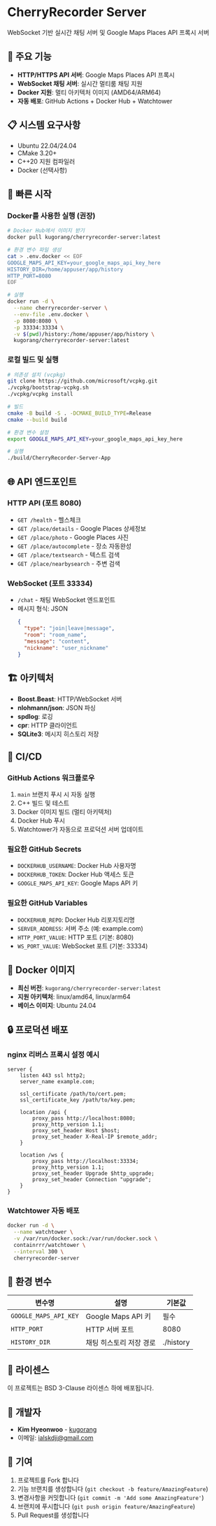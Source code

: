 # CherryRecorder Server

WebSocket 기반 실시간 채팅 서버 및 Google Maps Places API 프록시 서버

## 🚀 주요 기능

- **HTTP/HTTPS API 서버**: Google Maps Places API 프록시
- **WebSocket 채팅 서버**: 실시간 멀티룸 채팅 지원
- **Docker 지원**: 멀티 아키텍처 이미지 (AMD64/ARM64)
- **자동 배포**: GitHub Actions + Docker Hub + Watchtower

## 📋 시스템 요구사항

- Ubuntu 22.04/24.04
- CMake 3.20+
- C++20 지원 컴파일러
- Docker (선택사항)

## 🔧 빠른 시작

### Docker를 사용한 실행 (권장)

```bash
# Docker Hub에서 이미지 받기
docker pull kugorang/cherryrecorder-server:latest

# 환경 변수 파일 생성
cat > .env.docker << EOF
GOOGLE_MAPS_API_KEY=your_google_maps_api_key_here
HISTORY_DIR=/home/appuser/app/history
HTTP_PORT=8080
EOF

# 실행
docker run -d \
  --name cherryrecorder-server \
  --env-file .env.docker \
  -p 8080:8080 \
  -p 33334:33334 \
  -v $(pwd)/history:/home/appuser/app/history \
  kugorang/cherryrecorder-server:latest
```

### 로컬 빌드 및 실행

```bash
# 의존성 설치 (vcpkg)
git clone https://github.com/microsoft/vcpkg.git
./vcpkg/bootstrap-vcpkg.sh
./vcpkg/vcpkg install

# 빌드
cmake -B build -S . -DCMAKE_BUILD_TYPE=Release
cmake --build build

# 환경 변수 설정
export GOOGLE_MAPS_API_KEY=your_google_maps_api_key_here

# 실행
./build/CherryRecorder-Server-App
```

## 🌐 API 엔드포인트

### HTTP API (포트 8080)
- `GET /health` - 헬스체크
- `GET /place/details` - Google Places 상세정보
- `GET /place/photo` - Google Places 사진
- `GET /place/autocomplete` - 장소 자동완성
- `GET /place/textsearch` - 텍스트 검색
- `GET /place/nearbysearch` - 주변 검색

### WebSocket (포트 33334)
- `/chat` - 채팅 WebSocket 엔드포인트
- 메시지 형식: JSON
  ```json
  {
    "type": "join|leave|message",
    "room": "room_name",
    "message": "content",
    "nickname": "user_nickname"
  }
  ```

## 🏗️ 아키텍처

- **Boost.Beast**: HTTP/WebSocket 서버
- **nlohmann/json**: JSON 파싱
- **spdlog**: 로깅
- **cpr**: HTTP 클라이언트
- **SQLite3**: 메시지 히스토리 저장

## 🚀 CI/CD

### GitHub Actions 워크플로우
1. `main` 브랜치 푸시 시 자동 실행
2. C++ 빌드 및 테스트
3. Docker 이미지 빌드 (멀티 아키텍처)
4. Docker Hub 푸시
5. Watchtower가 자동으로 프로덕션 서버 업데이트

### 필요한 GitHub Secrets
- `DOCKERHUB_USERNAME`: Docker Hub 사용자명
- `DOCKERHUB_TOKEN`: Docker Hub 액세스 토큰
- `GOOGLE_MAPS_API_KEY`: Google Maps API 키

### 필요한 GitHub Variables
- `DOCKERHUB_REPO`: Docker Hub 리포지토리명
- `SERVER_ADDRESS`: 서버 주소 (예: example.com)
- `HTTP_PORT_VALUE`: HTTP 포트 (기본: 8080)
- `WS_PORT_VALUE`: WebSocket 포트 (기본: 33334)

## 🐳 Docker 이미지

- **최신 버전**: `kugorang/cherryrecorder-server:latest`
- **지원 아키텍처**: linux/amd64, linux/arm64
- **베이스 이미지**: Ubuntu 24.04

## 🔒 프로덕션 배포

### nginx 리버스 프록시 설정 예시

```nginx
server {
    listen 443 ssl http2;
    server_name example.com;

    ssl_certificate /path/to/cert.pem;
    ssl_certificate_key /path/to/key.pem;

    location /api {
        proxy_pass http://localhost:8080;
        proxy_http_version 1.1;
        proxy_set_header Host $host;
        proxy_set_header X-Real-IP $remote_addr;
    }

    location /ws {
        proxy_pass http://localhost:33334;
        proxy_http_version 1.1;
        proxy_set_header Upgrade $http_upgrade;
        proxy_set_header Connection "upgrade";
    }
}
```

### Watchtower 자동 배포

```bash
docker run -d \
  --name watchtower \
  -v /var/run/docker.sock:/var/run/docker.sock \
  containrrr/watchtower \
  --interval 300 \
  cherryrecorder-server
```

## 📝 환경 변수

| 변수명 | 설명 | 기본값 |
|--------|------|--------|
| `GOOGLE_MAPS_API_KEY` | Google Maps API 키 | 필수 |
| `HTTP_PORT` | HTTP 서버 포트 | 8080 |
| `HISTORY_DIR` | 채팅 히스토리 저장 경로 | ./history |

## 📄 라이센스

이 프로젝트는 BSD 3-Clause 라이센스 하에 배포됩니다.

## 👤 개발자

- **Kim Hyeonwoo** - [kugorang](https://github.com/kugorang)
- 이메일: ialskdji@gmail.com

## 🤝 기여

1. 프로젝트를 Fork 합니다
2. 기능 브랜치를 생성합니다 (`git checkout -b feature/AmazingFeature`)
3. 변경사항을 커밋합니다 (`git commit -m 'Add some AmazingFeature'`)
4. 브랜치에 푸시합니다 (`git push origin feature/AmazingFeature`)
5. Pull Request를 생성합니다